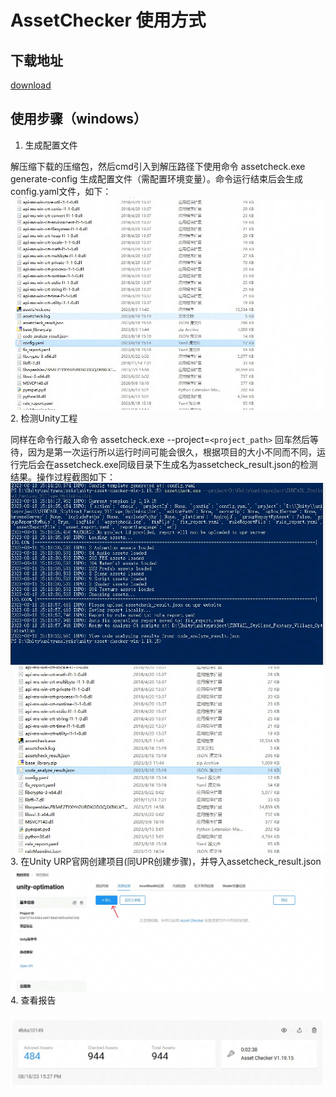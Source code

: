 # AssetChecker 使用方式

## 下载地址

[download](https://upr.unity.cn/instructions/assetchecker#UserManual)

## 使用步骤（windows）

1. 生成配置文件

解压缩下载的压缩包，然后cmd引入到解压路径下使用命令 assetcheck.exe generate-config 生成配置文件（需配置环境变量）。命令运行结束后会生成config.yaml文件，如下：
![image](./images/config.png)
2. 检测Unity工程

同样在命令行敲入命令 assetcheck.exe --project=`<project_path>` 回车然后等待，因为是第一次运行所以运行时间可能会很久，根据项目的大小不同而不同，运行完后会在assetcheck.exe同级目录下生成名为assetcheck_result.json的检测结果。操作过程截图如下：
![image](./images/check.png)
![image](./images/check_json.png)
3. 在Unity URP官网创建项目(同UPR创建步骤)，并导入assetcheck_result.json
![image](./images/import.png)
4. 查看报告

![image](./images/result_check.png)
